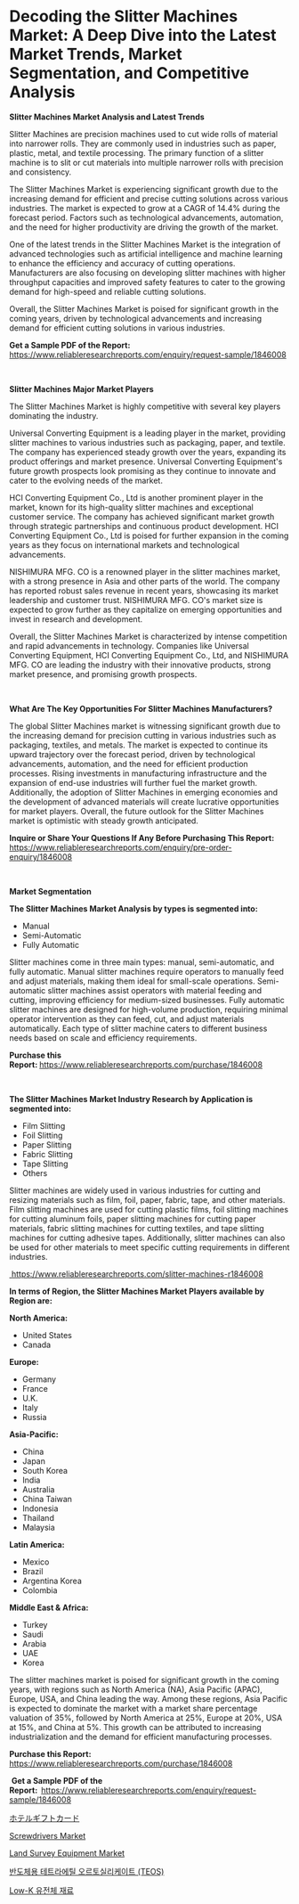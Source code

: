 <p><h1>Decoding the Slitter Machines Market: A Deep Dive into the Latest Market Trends, Market Segmentation, and Competitive Analysis</h1></p><p><strong>Slitter Machines Market Analysis and Latest Trends</strong></p>
<p><p>Slitter Machines are precision machines used to cut wide rolls of material into narrower rolls. They are commonly used in industries such as paper, plastic, metal, and textile processing. The primary function of a slitter machine is to slit or cut materials into multiple narrower rolls with precision and consistency.</p><p>The Slitter Machines Market is experiencing significant growth due to the increasing demand for efficient and precise cutting solutions across various industries. The market is expected to grow at a CAGR of 14.4% during the forecast period. Factors such as technological advancements, automation, and the need for higher productivity are driving the growth of the market.</p><p>One of the latest trends in the Slitter Machines Market is the integration of advanced technologies such as artificial intelligence and machine learning to enhance the efficiency and accuracy of cutting operations. Manufacturers are also focusing on developing slitter machines with higher throughput capacities and improved safety features to cater to the growing demand for high-speed and reliable cutting solutions.</p><p>Overall, the Slitter Machines Market is poised for significant growth in the coming years, driven by technological advancements and increasing demand for efficient cutting solutions in various industries.</p></p>
<p><strong>Get a Sample PDF of the Report:&nbsp;</strong> <a href="https://www.reliableresearchreports.com/enquiry/request-sample/1846008">https://www.reliableresearchreports.com/enquiry/request-sample/1846008</a></p>
<p>&nbsp;</p>
<p><strong>Slitter Machines Major Market Players</strong></p>
<p><p>The Slitter Machines Market is highly competitive with several key players dominating the industry. </p><p>Universal Converting Equipment is a leading player in the market, providing slitter machines to various industries such as packaging, paper, and textile. The company has experienced steady growth over the years, expanding its product offerings and market presence. Universal Converting Equipment's future growth prospects look promising as they continue to innovate and cater to the evolving needs of the market.</p><p>HCI Converting Equipment Co., Ltd is another prominent player in the market, known for its high-quality slitter machines and exceptional customer service. The company has achieved significant market growth through strategic partnerships and continuous product development. HCI Converting Equipment Co., Ltd is poised for further expansion in the coming years as they focus on international markets and technological advancements.</p><p>NISHIMURA MFG. CO is a renowned player in the slitter machines market, with a strong presence in Asia and other parts of the world. The company has reported robust sales revenue in recent years, showcasing its market leadership and customer trust. NISHIMURA MFG. CO's market size is expected to grow further as they capitalize on emerging opportunities and invest in research and development.</p><p>Overall, the Slitter Machines Market is characterized by intense competition and rapid advancements in technology. Companies like Universal Converting Equipment, HCI Converting Equipment Co., Ltd, and NISHIMURA MFG. CO are leading the industry with their innovative products, strong market presence, and promising growth prospects.</p></p>
<p>&nbsp;</p>
<p><strong>What Are The Key Opportunities For Slitter Machines Manufacturers?</strong></p>
<p><p>The global Slitter Machines market is witnessing significant growth due to the increasing demand for precision cutting in various industries such as packaging, textiles, and metals. The market is expected to continue its upward trajectory over the forecast period, driven by technological advancements, automation, and the need for efficient production processes. Rising investments in manufacturing infrastructure and the expansion of end-use industries will further fuel the market growth. Additionally, the adoption of Slitter Machines in emerging economies and the development of advanced materials will create lucrative opportunities for market players. Overall, the future outlook for the Slitter Machines market is optimistic with steady growth anticipated.</p></p>
<p><strong>Inquire or Share Your Questions If Any Before Purchasing This Report:</strong> <a href="https://www.reliableresearchreports.com/enquiry/pre-order-enquiry/1846008">https://www.reliableresearchreports.com/enquiry/pre-order-enquiry/1846008</a></p>
<p>&nbsp;</p>
<p><strong>Market Segmentation</strong></p>
<p><strong>The Slitter Machines Market Analysis by types is segmented into:</strong></p>
<p><ul><li>Manual</li><li>Semi-Automatic</li><li>Fully Automatic</li></ul></p>
<p><p>Slitter machines come in three main types: manual, semi-automatic, and fully automatic. Manual slitter machines require operators to manually feed and adjust materials, making them ideal for small-scale operations. Semi-automatic slitter machines assist operators with material feeding and cutting, improving efficiency for medium-sized businesses. Fully automatic slitter machines are designed for high-volume production, requiring minimal operator intervention as they can feed, cut, and adjust materials automatically. Each type of slitter machine caters to different business needs based on scale and efficiency requirements.</p></p>
<p><strong>Purchase this Report:&nbsp;</strong><a href="https://www.reliableresearchreports.com/purchase/1846008">https://www.reliableresearchreports.com/purchase/1846008</a></p>
<p>&nbsp;</p>
<p><strong>The Slitter Machines Market Industry Research by Application is segmented into:</strong></p>
<p><ul><li>Film Slitting</li><li>Foil Slitting</li><li>Paper Slitting</li><li>Fabric Slitting</li><li>Tape Slitting</li><li>Others</li></ul></p>
<p><p>Slitter machines are widely used in various industries for cutting and resizing materials such as film, foil, paper, fabric, tape, and other materials. Film slitting machines are used for cutting plastic films, foil slitting machines for cutting aluminum foils, paper slitting machines for cutting paper materials, fabric slitting machines for cutting textiles, and tape slitting machines for cutting adhesive tapes. Additionally, slitter machines can also be used for other materials to meet specific cutting requirements in different industries.</p></p>
<p><a href="https://www.reliableresearchreports.com/slitter-machines-r1846008">&nbsp;https://www.reliableresearchreports.com/slitter-machines-r1846008</a></p>
<p><strong>In terms of Region, the Slitter Machines Market Players available by Region are:</strong></p>
<p>
    <p> <strong> North America: </strong>
        <ul>
            <li>United States</li>
            <li>Canada</li>
        </ul>
        </p> 
    <p> <strong> Europe: </strong>
        <ul>
            <li>Germany</li>
            <li>France</li>
            <li>U.K.</li>
            <li>Italy</li>
            <li>Russia</li>
        </ul>
        </p> 
    <p> <strong> Asia-Pacific: </strong>
        <ul>
            <li>China</li>
            <li>Japan</li>
            <li>South Korea</li>
            <li>India</li>
            <li>Australia</li>
            <li>China Taiwan</li>
            <li>Indonesia</li>
            <li>Thailand</li>
            <li>Malaysia</li>
        </ul>
        </p> 
    <p> <strong> Latin America: </strong>
        <ul>
            <li>Mexico</li>
            <li>Brazil</li>
            <li>Argentina Korea</li>
            <li>Colombia</li>
        </ul>
        </p> 
    <p> <strong> Middle East & Africa: </strong>
        <ul>
            <li>Turkey</li>
            <li>Saudi</li>
            <li>Arabia</li>
            <li>UAE</li>
            <li>Korea</li>
        </ul>
    </p>
    </p>
<p><p>The slitter machines market is poised for significant growth in the coming years, with regions such as North America (NA), Asia Pacific (APAC), Europe, USA, and China leading the way. Among these regions, Asia Pacific is expected to dominate the market with a market share percentage valuation of 35%, followed by North America at 25%, Europe at 20%, USA at 15%, and China at 5%. This growth can be attributed to increasing industrialization and the demand for efficient manufacturing processes.</p></p>
<p><strong>Purchase this Report: </strong><a href="https://www.reliableresearchreports.com/purchase/1846008">https://www.reliableresearchreports.com/purchase/1846008</a></p>
<p>&nbsp;<strong>Get a Sample PDF of the Report:&nbsp;&nbsp;</strong><a href="https://www.reliableresearchreports.com/enquiry/request-sample/1846008">https://www.reliableresearchreports.com/enquiry/request-sample/1846008</a></p>
<p><strong></strong></p>
<p><p><a href="https://github.com/FredaJerde/Market-Research-Report-List-1/blob/main/7610390159719.md">ホテルギフトカード</a></p><p><a href="https://github.com/FassouRP/Market-Research-Report-List-5/blob/main/screwdrivers-market.md">Screwdrivers Market</a></p><p><a href="https://github.com/kaiserrayhan25/Market-Research-Report-List-1/blob/main/land-survey-equipment-market.md">Land Survey Equipment Market</a></p><p><a href="https://github.com/admichael111/Market-Research-Report-List-1/blob/main/8141279171316.md">반도체용 테트라에틸 오르토실리케이트 (TEOS)</a></p><p><a href="https://github.com/msujons1512/Market-Research-Report-List-1/blob/main/6450565171317.md">Low-K 유전체 재료</a></p></p>